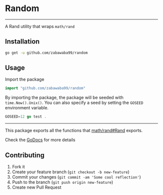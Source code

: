 # Random

---

A Rand utility that wraps `math/rand`

## Installation

```bash
go get -u github.com/zabawaba99/random
```

## Usage

Import the package

```go
import "github.com/zabawaba99/random"
```

By importing the package, the package will be
seeded with `time.Now().Unix()`. You can also specify a seed
by setting the `GOSEED` environment variable.

```go
GOSEED=12 go test .
```
---

This package exports all the functions that [math/rand#Rand](http://godoc.org/math/rand#Rand)
exports.


Check the [GoDocs](http://godoc.org/github.com/zabawaba99/random) for more details

## Contributing

1. Fork it
2. Create your feature branch (`git checkout -b new-feature`)
3. Commit your changes (`git commit -am 'Some cool reflection'`)
4. Push to the branch (`git push origin new-feature`)
5. Create new Pull Request